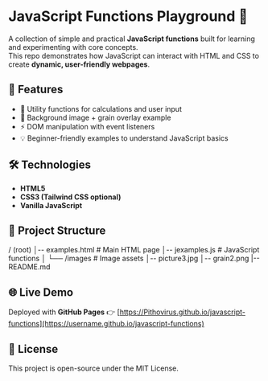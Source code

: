 # JavaScript Functions Playground 🎯

A collection of simple and practical **JavaScript functions** built for learning and experimenting with core concepts.  
This repo demonstrates how JavaScript can interact with HTML and CSS to create **dynamic, user-friendly webpages**.

## 🚀 Features
- 📌 Utility functions for calculations and user input
- 🎨 Background image + grain overlay example
- ⚡ DOM manipulation with event listeners
- 💡 Beginner-friendly examples to understand JavaScript basics

## 🛠️ Technologies
- **HTML5**
- **CSS3 (Tailwind CSS optional)**
- **Vanilla JavaScript**

## 📂 Project Structure
/ (root)
│-- examples.html # Main HTML page
│-- jexamples.js # JavaScript functions
│
└── /images # Image assets
│-- picture3.jpg
│-- grain2.png
|-- README.md

## 🌐 Live Demo
Deployed with **GitHub Pages** 👉 [https://Pithovirus.github.io/javascript-functions](https://username.github.io/javascript-functions)

## 📜 License
This project is open-source under the MIT License.
